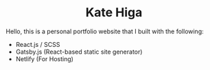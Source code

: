 <p align="center">
</p>
<h1 align="center">
  Kate Higa
</h1>
<p> 
  Hello, this is a personal portfolio website that I built with the following: 
  <ul> 
    <li>
      React.js / SCSS
    </li> 
        <li>
      Gatsby.js (React-based static site generator)
    </li> 
            <li>
Netlify (For Hosting)
    </li> 
    </ul>
  </p>
